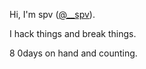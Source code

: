 Hi, I'm spv ([@__spv](https://twitter.com/__spv)).

I hack things and break things.

8 0days on hand and counting.
